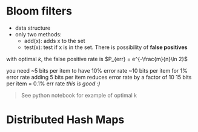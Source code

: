 # Bloom filters
- data structure
- only two methods:
	- add(x): adds x to the set
	- test(x): test if x is in the set. There is possibility of **false positives**

with optimal *k*, the false positive rate is $P_{err} = e^{-\frac{m}{n}\ln 2}$

you need ~5 bits per item to have 10% error rate
~10 bits per item for 1% error rate
adding 5 bits per item reduces error rate by a factor of 10
15 bits per item = 0.1% err rate
*this is good :)*

> See python notebook for example of optimal k

# Distributed Hash Maps
